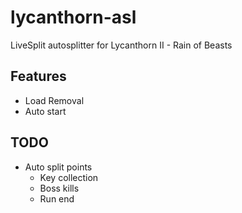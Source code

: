 # lycanthorn-asl
LiveSplit autosplitter for Lycanthorn II - Rain of Beasts

## Features
- Load Removal
- Auto start

## TODO
- Auto split points
  - Key collection
  - Boss kills
  - Run end
